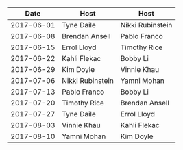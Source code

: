|Date|Host|Host|
|----|----|----|
|2017-06-01|Tyne Daile|Nikki Rubinstein|
|2017-06-08|Brendan Ansell|Pablo Franco|
|2017-06-15|Errol Lloyd|Timothy Rice|
|2017-06-22|Kahli Flekac|Bobby Li|
|2017-06-29|Kim Doyle|Vinnie Khau|
|2017-07-06|Nikki Rubinstein|Yamni Mohan|
|2017-07-13|Pablo Franco|Bobby Li|
|2017-07-20|Timothy Rice|Brendan Ansell|
|2017-07-27|Tyne Daile|Errol Lloyd|
|2017-08-03|Vinnie Khau|Kahli Flekac|
|2017-08-10|Yamni Mohan|Kim Doyle|
